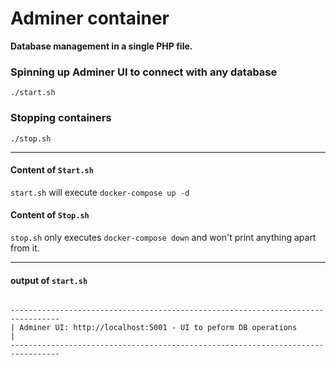 # Adminer container
**Database management in a single PHP file.**

### Spinning up Adminer UI to connect with any database

	./start.sh

### Stopping containers

	./stop.sh

---

#### Content of `Start.sh`
`start.sh` will execute `docker-compose up -d` 

#### Content of `Stop.sh`
`stop.sh` only executes `docker-compose down` and won't print anything apart from it.

---

#### output of `start.sh`


```

---------------------------------------------------------------------------------
| Adminer UI: http://localhost:5001 - UI to peform DB operations                |
---------------------------------------------------------------------------------

```